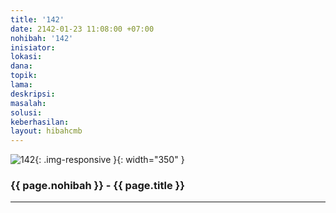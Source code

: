 ```yaml
---
title: '142'
date: 2142-01-23 11:08:00 +07:00
nohibah: '142'
inisiator: 
lokasi: 
dana: 
topik: 
lama: 
deskripsi: 
masalah: 
solusi: 
keberhasilan: 
layout: hibahcmb
---
```


![142](/static/img/hibahcmb/142.png){: .img-responsive }{: width="350" }

### {{ page.nohibah }} - {{ page.title }}

---
